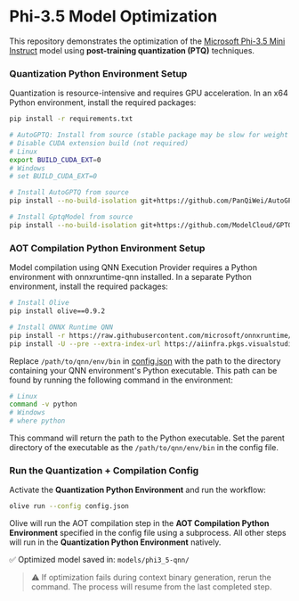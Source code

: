 # Phi-3.5 Model Optimization

This repository demonstrates the optimization of the [Microsoft Phi-3.5 Mini Instruct](https://huggingface.co/microsoft/Phi-3.5-mini-instruct) model using **post-training quantization (PTQ)** techniques.


### Quantization Python Environment Setup
Quantization is resource-intensive and requires GPU acceleration. In an x64 Python environment, install the required packages:

```bash
pip install -r requirements.txt

# AutoGPTQ: Install from source (stable package may be slow for weight packing)
# Disable CUDA extension build (not required)
# Linux
export BUILD_CUDA_EXT=0
# Windows
# set BUILD_CUDA_EXT=0

# Install AutoGPTQ from source
pip install --no-build-isolation git+https://github.com/PanQiWei/AutoGPTQ.git

# Install GptqModel from source
pip install --no-build-isolation git+https://github.com/ModelCloud/GPTQModel.git@5d2911a4b2a709afb0941d53c3882d0cd80b9649
```

### AOT Compilation Python Environment Setup
Model compilation using QNN Execution Provider requires a Python environment with onnxruntime-qnn installed. In a separate Python environment, install the required packages:

```bash
# Install Olive
pip install olive==0.9.2

# Install ONNX Runtime QNN
pip install -r https://raw.githubusercontent.com/microsoft/onnxruntime/refs/heads/main/requirements.txt
pip install -U --pre --extra-index-url https://aiinfra.pkgs.visualstudio.com/PublicPackages/_packaging/ORT-Nightly/pypi/simple onnxruntime-qnn --no-deps
```

Replace `/path/to/qnn/env/bin` in [config.json](config.json) with the path to the directory containing your QNN environment's Python executable. This path can be found by running the following command in the environment:

```bash
# Linux
command -v python
# Windows
# where python
```

This command will return the path to the Python executable. Set the parent directory of the executable as the `/path/to/qnn/env/bin` in the config file.

### Run the Quantization + Compilation Config
Activate the **Quantization Python Environment** and run the workflow:

```bash
olive run --config config.json
```

Olive will run the AOT compilation step in the **AOT Compilation Python Environment** specified in the config file using a subprocess. All other steps will run in the **Quantization Python Environment** natively.

✅ Optimized model saved in: `models/phi3_5-qnn/`

> ⚠️ If optimization fails during context binary generation, rerun the command. The process will resume from the last completed step.
